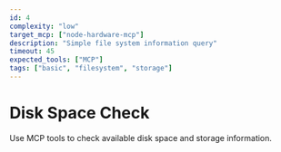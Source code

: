 ```yaml
---
id: 4
complexity: "low"
target_mcp: ["node-hardware-mcp"]
description: "Simple file system information query"
timeout: 45
expected_tools: ["MCP"]
tags: ["basic", "filesystem", "storage"]
---
```


# Disk Space Check

Use MCP tools to check available disk space and storage information.


